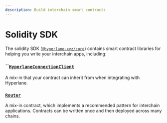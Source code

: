 ```yaml
---
description: Build interchain smart contracts
---
```


# Solidity SDK

The solidity SDK ([`@hyperlane-xyz/core`](https://www.npmjs.com/package/@hyperlane-xyz/core)) contains smart contract libraries for helping you write your interchain apps, including:

### ``[`HyperlaneConnectionClient`](abacusconnectionclient.md)&#x20;

A mix-in that your contract can inherit from when integrating with Hyperlane.

### [`Router`](router.md)&#x20;

A mix-in contract, which implements a recommended pattern for interchain applications. Contracts can be written once and then deployed across many chains.
